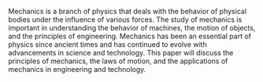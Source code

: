 Mechanics is a branch of physics that deals with the behavior of physical bodies under the influence of various forces. The study of mechanics is important in understanding the behavior of machines, the motion of objects, and the principles of engineering. Mechanics has been an essential part of physics since ancient times and has continued to evolve with advancements in science and technology. This paper will discuss the principles of mechanics, the laws of motion, and the applications of mechanics in engineering and technology.